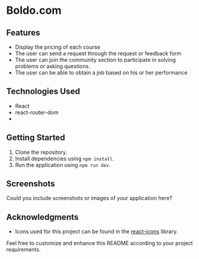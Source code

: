# Boldo.com

## Features

- Display the pricing of each course
- The user can send a request through the request or feedback form
- The user can join the community section to participate in solving problems or asking questions.
- The user can be able to obtain a job based on his or her performance

## Technologies Used

- React
- react-router-dom
- 

## Getting Started

1. Clone the repository.
2. Install dependencies using `npm install`.
3. Run the application using `npm run dev`.

## Screenshots

Could you include screenshots or images of your application here?

## Acknowledgments

- Icons used for this project can be found in the [react-icons](https://react-icons.github.io/react-icons/) library.

Feel free to customize and enhance this README according to your project requirements.

